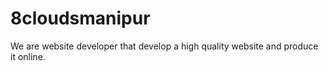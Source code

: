 # 8cloudsmanipur
We are website developer that develop a high quality website and produce it online.
